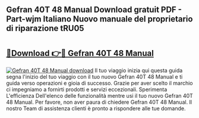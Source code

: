 ## Gefran 40T 48 Manual Download gratuit PDF - Part-wjm Italiano Nuovo manuale del proprietario di riparazione tRU05

# <h2><a href="http://df9jqff.blite.top/?on=Gefran+40T+48+Manual">🔗Download 👉🔴 Gefran 40T 48 Manual</a></h2>

[![Gefran 40T 48 Manual download](https://i.imgur.com/lujVjoI.png)](http://df9jqff.blite.top/?on=Gefran+40T+48+Manual)
Il tuo viaggio inizia qui questa guida segna l'inizio del tuo viaggio con il tuo nuovo Gefran 40T 48 Manual e ti guida verso operazioni e gioia di successo. Grazie per aver scelto il marchio ci impegniamo a fornirti prodotti e servizi eccezionali. Sperimenta L'efficienza Dell'elenco delle funzionalità mentre usi il tuo nuovo Gefran 40T 48 Manual. Per favore, non aver paura di chiedere Gefran 40T 48 Manual. Il nostro Team di assistenza clienti è pronto a rispondere alle tue domande.
